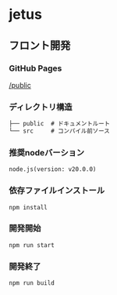 # jetus

## フロント開発

### GitHub Pages
[/public](https://konno1614.github.io/jetus/public/)

### ディレクトリ構造

```txt
├── public  # ドキュメントルート
└── src     # コンパイル前ソース
```

### 推奨nodeバーション
```
node.js(version: v20.0.0)
```

### 依存ファイルインストール
```
npm install
```

### 開発開始
```
npm run start
```

### 開発終了
```
npm run build
```